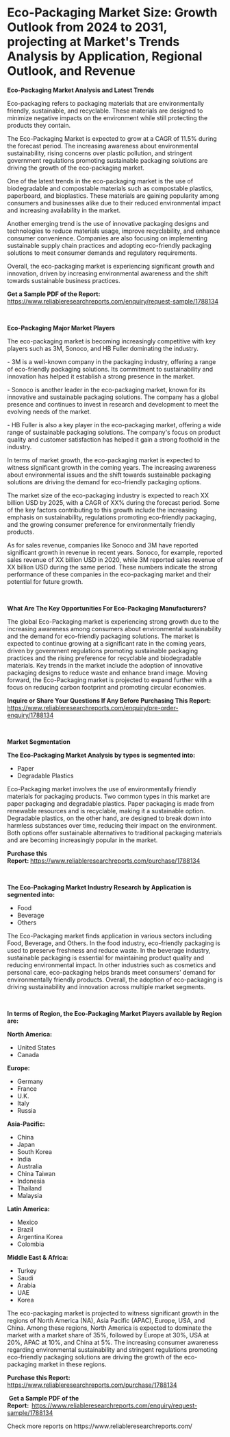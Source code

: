 <p><h1>Eco-Packaging Market Size: Growth Outlook from 2024 to 2031, projecting at Market's Trends Analysis by Application, Regional Outlook, and Revenue</h1></p><p><strong>Eco-Packaging Market Analysis and Latest Trends</strong></p>
<p><p>Eco-packaging refers to packaging materials that are environmentally friendly, sustainable, and recyclable. These materials are designed to minimize negative impacts on the environment while still protecting the products they contain.</p><p>The Eco-Packaging Market is expected to grow at a CAGR of 11.5% during the forecast period. The increasing awareness about environmental sustainability, rising concerns over plastic pollution, and stringent government regulations promoting sustainable packaging solutions are driving the growth of the eco-packaging market.</p><p>One of the latest trends in the eco-packaging market is the use of biodegradable and compostable materials such as compostable plastics, paperboard, and bioplastics. These materials are gaining popularity among consumers and businesses alike due to their reduced environmental impact and increasing availability in the market.</p><p>Another emerging trend is the use of innovative packaging designs and technologies to reduce materials usage, improve recyclability, and enhance consumer convenience. Companies are also focusing on implementing sustainable supply chain practices and adopting eco-friendly packaging solutions to meet consumer demands and regulatory requirements.</p><p>Overall, the eco-packaging market is experiencing significant growth and innovation, driven by increasing environmental awareness and the shift towards sustainable business practices.</p></p>
<p><strong>Get a Sample PDF of the Report:&nbsp;</strong> <a href="https://www.reliableresearchreports.com/enquiry/request-sample/1788134">https://www.reliableresearchreports.com/enquiry/request-sample/1788134</a></p>
<p>&nbsp;</p>
<p><strong>Eco-Packaging Major Market Players</strong></p>
<p><p>The eco-packaging market is becoming increasingly competitive with key players such as 3M, Sonoco, and HB Fuller dominating the industry. </p><p>- 3M is a well-known company in the packaging industry, offering a range of eco-friendly packaging solutions. Its commitment to sustainability and innovation has helped it establish a strong presence in the market.</p><p>- Sonoco is another leader in the eco-packaging market, known for its innovative and sustainable packaging solutions. The company has a global presence and continues to invest in research and development to meet the evolving needs of the market.</p><p>- HB Fuller is also a key player in the eco-packaging market, offering a wide range of sustainable packaging solutions. The company's focus on product quality and customer satisfaction has helped it gain a strong foothold in the industry.</p><p>In terms of market growth, the eco-packaging market is expected to witness significant growth in the coming years. The increasing awareness about environmental issues and the shift towards sustainable packaging solutions are driving the demand for eco-friendly packaging options.</p><p>The market size of the eco-packaging industry is expected to reach XX billion USD by 2025, with a CAGR of XX% during the forecast period. Some of the key factors contributing to this growth include the increasing emphasis on sustainability, regulations promoting eco-friendly packaging, and the growing consumer preference for environmentally friendly products.</p><p>As for sales revenue, companies like Sonoco and 3M have reported significant growth in revenue in recent years. Sonoco, for example, reported sales revenue of XX billion USD in 2020, while 3M reported sales revenue of XX billion USD during the same period. These numbers indicate the strong performance of these companies in the eco-packaging market and their potential for future growth.</p></p>
<p>&nbsp;</p>
<p><strong>What Are The Key Opportunities For Eco-Packaging Manufacturers?</strong></p>
<p><p>The global Eco-Packaging market is experiencing strong growth due to the increasing awareness among consumers about environmental sustainability and the demand for eco-friendly packaging solutions. The market is expected to continue growing at a significant rate in the coming years, driven by government regulations promoting sustainable packaging practices and the rising preference for recyclable and biodegradable materials. Key trends in the market include the adoption of innovative packaging designs to reduce waste and enhance brand image. Moving forward, the Eco-Packaging market is projected to expand further with a focus on reducing carbon footprint and promoting circular economies.</p></p>
<p><strong>Inquire or Share Your Questions If Any Before Purchasing This Report:</strong> <a href="https://www.reliableresearchreports.com/enquiry/pre-order-enquiry/1788134">https://www.reliableresearchreports.com/enquiry/pre-order-enquiry/1788134</a></p>
<p>&nbsp;</p>
<p><strong>Market Segmentation</strong></p>
<p><strong>The Eco-Packaging Market Analysis by types is segmented into:</strong></p>
<p><ul><li>Paper</li><li>Degradable Plastics</li></ul></p>
<p><p>Eco-Packaging market involves the use of environmentally friendly materials for packaging products. Two common types in this market are paper packaging and degradable plastics. Paper packaging is made from renewable resources and is recyclable, making it a sustainable option. Degradable plastics, on the other hand, are designed to break down into harmless substances over time, reducing their impact on the environment. Both options offer sustainable alternatives to traditional packaging materials and are becoming increasingly popular in the market.</p></p>
<p><strong>Purchase this Report:&nbsp;</strong><a href="https://www.reliableresearchreports.com/purchase/1788134">https://www.reliableresearchreports.com/purchase/1788134</a></p>
<p>&nbsp;</p>
<p><strong>The Eco-Packaging Market Industry Research by Application is segmented into:</strong></p>
<p><ul><li>Food</li><li>Beverage</li><li>Others</li></ul></p>
<p><p>The Eco-Packaging market finds application in various sectors including Food, Beverage, and Others. In the food industry, eco-friendly packaging is used to preserve freshness and reduce waste. In the beverage industry, sustainable packaging is essential for maintaining product quality and reducing environmental impact. In other industries such as cosmetics and personal care, eco-packaging helps brands meet consumers' demand for environmentally friendly products. Overall, the adoption of eco-packaging is driving sustainability and innovation across multiple market segments.</p></p>
<p>&nbsp;</p>
<p><strong>In terms of Region, the Eco-Packaging Market Players available by Region are:</strong></p>
<p>
    <p> <strong> North America: </strong>
        <ul>
            <li>United States</li>
            <li>Canada</li>
        </ul>
        </p> 
    <p> <strong> Europe: </strong>
        <ul>
            <li>Germany</li>
            <li>France</li>
            <li>U.K.</li>
            <li>Italy</li>
            <li>Russia</li>
        </ul>
        </p> 
    <p> <strong> Asia-Pacific: </strong>
        <ul>
            <li>China</li>
            <li>Japan</li>
            <li>South Korea</li>
            <li>India</li>
            <li>Australia</li>
            <li>China Taiwan</li>
            <li>Indonesia</li>
            <li>Thailand</li>
            <li>Malaysia</li>
        </ul>
        </p> 
    <p> <strong> Latin America: </strong>
        <ul>
            <li>Mexico</li>
            <li>Brazil</li>
            <li>Argentina Korea</li>
            <li>Colombia</li>
        </ul>
        </p> 
    <p> <strong> Middle East & Africa: </strong>
        <ul>
            <li>Turkey</li>
            <li>Saudi</li>
            <li>Arabia</li>
            <li>UAE</li>
            <li>Korea</li>
        </ul>
    </p>
    </p>
<p><p>The eco-packaging market is projected to witness significant growth in the regions of North America (NA), Asia Pacific (APAC), Europe, USA, and China. Among these regions, North America is expected to dominate the market with a market share of 35%, followed by Europe at 30%, USA at 20%, APAC at 10%, and China at 5%. The increasing consumer awareness regarding environmental sustainability and stringent regulations promoting eco-friendly packaging solutions are driving the growth of the eco-packaging market in these regions.</p></p>
<p><strong>Purchase this Report: </strong><a href="https://www.reliableresearchreports.com/purchase/1788134">https://www.reliableresearchreports.com/purchase/1788134</a></p>
<p>&nbsp;<strong>Get a Sample PDF of the Report:&nbsp;&nbsp;</strong><a href="https://www.reliableresearchreports.com/enquiry/request-sample/1788134">https://www.reliableresearchreports.com/enquiry/request-sample/1788134</a></p>
<p><strong></strong></p>
<p>Check more reports on https://www.reliableresearchreports.com/</p>